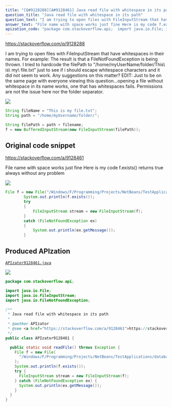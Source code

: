 ```yaml
---
title: "[Q#9128288][A#9128461] Java read file with whitespace in its path"
question_title: "Java read file with whitespace in its path"
question_text: "I am trying to open files with FileInputStream that have whitespaces in their names. For example: The result is that a FileNotFoundException is being thrown.  I tried to hardcode the filePath to \"/home/myUserName/folder/This\\\\ is\\\\ my\\\\ file.txt\" just to see if i should escape whitespace characters and it did not seem to work. Any suggestions on this matter? EDIT: Just to be on the same page with everyone viewing this question...opening a file without whitespace in its name works, one that has whitespaces fails. Permissions are not the issue here nor the folder separator."
answer_text: "File name with space works just fine Here is my code f.exists() returns true always without any problem"
apization_code: "package com.stackoverflow.api;  import java.io.File; import java.io.FileInputStream; import java.io.FileNotFoundException;  /**  * Java read file with whitespace in its path  *  * @author APIzator  * @see <a href=\"https://stackoverflow.com/a/9128461\">https://stackoverflow.com/a/9128461</a>  */ public class APIzator9128461 {    public static void readFile() throws Exception {     File f = new File(       \"/Windows/F/Programming/Projects/NetBeans/TestApplications/database prop.properties\"     );     System.out.println(f.exists());     try {       FileInputStream stream = new FileInputStream(f);     } catch (FileNotFoundException ex) {       System.out.println(ex.getMessage());     }   } }"
---
```


https://stackoverflow.com/q/9128288

I am trying to open files with FileInputStream that have whitespaces in their names.
For example:
The result is that a FileNotFoundException is being thrown. 
I tried to hardcode the filePath to &quot;/home/myUserName/folder/This\\ is\\ my\\ file.txt&quot; just to see if i should escape whitespace characters and it did not seem to work.
Any suggestions on this matter?
EDIT: Just to be on the same page with everyone viewing this question...opening a file without whitespace in its name works, one that has whitespaces fails. Permissions are not the issue here nor the folder separator.


<div class="code-logo"><img src="/stackoverflow.png" /></div>

```java
String fileName = "This is my file.txt";
String path = "/home/myUsername/folder/";

String filePath = path + filename;
f = new BufferedInputStream(new FileInputStream(filePath));
```


## Original code snippet

https://stackoverflow.com/a/9128461

File name with space works just fine
Here is my code
f.exists() returns true always without any problem

<div class="code-logo"><img src="/stackoverflow.png" /></div>

```java
File f = new File("/Windows/F/Programming/Projects/NetBeans/TestApplications/database prop.properties");
        System.out.println(f.exists());
        try
        {
            FileInputStream stream = new FileInputStream(f);
        }
        catch (FileNotFoundException ex)
        {
            System.out.println(ex.getMessage());
        }
```

## Produced APIzation

[`APIzator9128461.java`](https://github.com/pasqualesalza/apization-temp/raw/main/data/search/APIzator9128461.java)

<div class="code-logo"><img src="/apizator.png" /></div>

```java
package com.stackoverflow.api;

import java.io.File;
import java.io.FileInputStream;
import java.io.FileNotFoundException;

/**
 * Java read file with whitespace in its path
 *
 * @author APIzator
 * @see <a href="https://stackoverflow.com/a/9128461">https://stackoverflow.com/a/9128461</a>
 */
public class APIzator9128461 {

  public static void readFile() throws Exception {
    File f = new File(
      "/Windows/F/Programming/Projects/NetBeans/TestApplications/database prop.properties"
    );
    System.out.println(f.exists());
    try {
      FileInputStream stream = new FileInputStream(f);
    } catch (FileNotFoundException ex) {
      System.out.println(ex.getMessage());
    }
  }
}

```